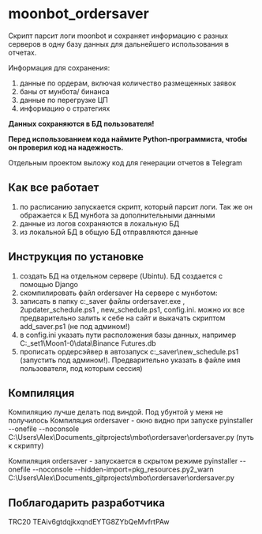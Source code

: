 # moonbot_ordersaver
Скрипт парсит логи moonbot и сохраняет информацию с разных серверов в одну базу данных для дальнейшего использования в отчетах.

Информация для сохранения:
1. данные по ордерам, включая количество размещенных заявок
2. баны от мунбота/ бинанса
3. данные по перегрузке ЦП
4. информацию о стратегиях


**Данных сохраняются в БД пользователя!**

**Перед использованием кода наймите Python-программиста, чтобы он проверил код на надежность.**


Отдельным проектом выложу код для генерации отчетов в Telegram

## Как все работает
1. по расписанию запускается скрипт, который парсит логи. Так же он ображается к БД мунбота за дополнительными данными
2. данные из логов сохраняются в локальную БД
3. из локальной БД в общую БД отправляются данные

## Инструкция по установке
1. создать БД на отдельном сервере (Ubintu). БД создается с помощью Django
2. скомпилировать файл ordersaver
На сервере с мунботом:
3. записать в папку c:\_saver файлы ordersaver.exe , 2updater_schedule.ps1 , new_schedule.ps1, config.ini. можно их все предварительно залить к себе на сайт и выкачать скриптом add_saver.ps1 (не под админом!)
4. в config.ini указать пути расположения базы данных, например C:\_set1\Moon1-0\data\Binance Futures.db
5. прописать ордерсэйвер в автозапуск
c:\_saver\new_schedule.ps1 (запустить под админом!). Предварительно указать в файле имя пользователя, под которым сессия)

## Компиляция
Компиляцию лучше делать под виндой. Под убунтой у меня не получилось
Компиляция ordersaver - окно видно при запуске
pyinstaller --onefile --noconsole C:\Users\Alex\Documents\_gitprojects\mbot\ordersaver\ordersaver.py (путь к скрипту)

Компиляция ordersaver - запускается в скрытом режиме
pyinstaller --onefile --noconsole --hidden-import=pkg_resources.py2_warn C:\Users\Alex\Documents\_gitprojects\mbot\ordersaver\ordersaver.py

## Поблагодарить разработчика
TRC20 TEAiv6gtdqjkxqndEYTG8ZYbQeMvfrtPAw
